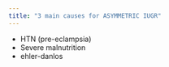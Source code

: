 ```yaml
---
title: "3 main causes for ASYMMETRIC IUGR"
---
```

- HTN (pre-eclampsia)
- Severe malnutrition
- ehler-danlos

